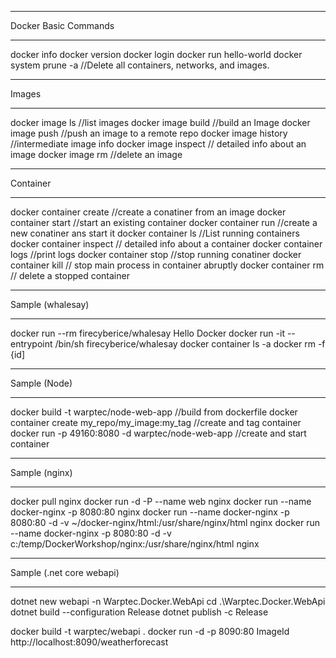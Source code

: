 **********************************************************************************
Docker Basic Commands
**********************************************************************************

docker info
docker version
docker login
docker run hello-world
docker system prune -a //Delete all containers, networks, and images.
________________________________

Images
________________________________

docker image ls //list images
docker image build //build an Image
docker image push //push an image to a remote repo
docker image history //intermediate image info
docker image inspect // detailed info about an image
docker image rm //delete an image

________________________________

Container
________________________________

docker container create //create a conatiner from an image
docker container start //start an existing container
docker container run //create a new conatiner ans start it
docker container ls //List running containers
docker container inspect // detailed info about a container
docker container logs //print logs
docker container stop //stop running conatiner
docker container kill // stop main process in container abruptly
docker container rm // delete a stopped container

________________________________

Sample (whalesay)
________________________________

docker run --rm firecyberice/whalesay Hello Docker
docker run -it --entrypoint /bin/sh firecyberice/whalesay
docker container ls -a
docker rm -f {id]
________________________________

Sample (Node)
________________________________

docker build -t warptec/node-web-app //build from dockerfile
docker container create my_repo/my_image:my_tag //create and tag container
docker run -p 49160:8080 -d warptec/node-web-app //create and start container

________________________________

Sample (nginx)
________________________________

docker pull nginx
docker run -d -P --name web nginx
docker run --name docker-nginx -p 8080:80 nginx
docker run --name docker-nginx -p 8080:80 -d -v ~/docker-nginx/html:/usr/share/nginx/html nginx
docker run --name docker-nginx -p 8080:80 -d -v c:/temp/DockerWorkshop/nginx:/usr/share/nginx/html nginx


________________________________

Sample (.net core webapi)
________________________________

dotnet new webapi -n Warptec.Docker.WebApi
cd .\Warptec.Docker.WebApi\
dotnet build --configuration Release
dotnet publish -c Release
 
docker build -t warptec/webapi .
docker run -d -p 8090:80 ImageId
http://localhost:8090/weatherforecast
